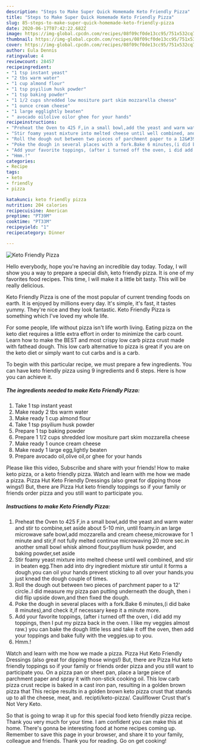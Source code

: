 ```yaml
---
description: "Steps to Make Super Quick Homemade Keto Friendly Pizza"
title: "Steps to Make Super Quick Homemade Keto Friendly Pizza"
slug: 85-steps-to-make-super-quick-homemade-keto-friendly-pizza
date: 2020-06-17T07:42:22.682Z
image: https://img-global.cpcdn.com/recipes/08f09cf0de13cc95/751x532cq70/keto-friendly-pizza-recipe-main-photo.jpg
thumbnail: https://img-global.cpcdn.com/recipes/08f09cf0de13cc95/751x532cq70/keto-friendly-pizza-recipe-main-photo.jpg
cover: https://img-global.cpcdn.com/recipes/08f09cf0de13cc95/751x532cq70/keto-friendly-pizza-recipe-main-photo.jpg
author: Eula Dennis
ratingvalue: 4
reviewcount: 28457
recipeingredient:
- "1 tsp instant yeast"
- "2 tbs warm water"
- "1 cup almond flour"
- "1 tsp psyilium husk powder"
- "1 tsp baking powder"
- "1 1/2 cups shredded low mositure part skim mozzarella cheese"
- "1 ounce cream cheese"
- "1 large egglightly beaten"
- " avocado oilolive oilor ghee for your hands"
recipeinstructions:
- "Preheat the Oven to 425 F,in a small bowl,add the yeast and warm water and stir to combine,set aside about 5-10 min, until foamy.in an large microwave safe bowl,add mozzarella and cream cheese,microwave for 1 minute and stir,if not fully melted continue microwaving 20 more sec.in another small bowl whisk almond flour,psyllium husk powder, and baking powder,set aside"
- "Stir foamy yeast mixture into melted cheese until well combined, and stir in beaten egg.Then add into dry ingredient mixture stir untul it forms a dough.you can oil your hands prevent sticking to all over your hands.you just knead the dough couple of times."
- "Roll the dough out between two pieces of parchment paper to a 12&#39; circle..I did measure my pizza pan putting underneath the dough, then i did flip upside down,and then fixed the dough."
- "Poke the dough in several places with a fork.Bake 6 minutes,(i did bake 8 minutes),and check it,if necessary keep it a minute more."
- "Add your favorite toppings, (after i turned off the oven, i did add my toppings, then I put my pizza back in the oven. I like my veggies almost raw.) you can bake the dough little less and take it off the oven, then add your toppings and bake fully with the veggies.up to you."
- "Hmm.!"
categories:
- Recipe
tags:
- keto
- friendly
- pizza

katakunci: keto friendly pizza 
nutrition: 204 calories
recipecuisine: American
preptime: "PT39M"
cooktime: "PT33M"
recipeyield: "1"
recipecategory: Dinner

---
```



![Keto Friendly Pizza](https://img-global.cpcdn.com/recipes/08f09cf0de13cc95/751x532cq70/keto-friendly-pizza-recipe-main-photo.jpg)

Hello everybody, hope you're having an incredible day today. Today, I will show you a way to prepare a special dish, keto friendly pizza. It is one of my favorites food recipes. This time, I will make it a little bit tasty. This will be really delicious.

Keto Friendly Pizza is one of the most popular of current trending foods on earth. It is enjoyed by millions every day. It's simple, it's fast, it tastes yummy. They're nice and they look fantastic. Keto Friendly Pizza is something which I've loved my whole life.

For some people, life without pizza isn&#39;t life worth living. Eating pizza on the keto diet requires a little extra effort in order to minimize the carb count. Learn how to make the BEST and most crispy low carb pizza crust made with fathead dough. This low carb alternative to pizza is great if you are on the keto diet or simply want to cut carbs and is a carb.


To begin with this particular recipe, we must prepare a few ingredients. You can have keto friendly pizza using 9 ingredients and 6 steps. Here is how you can achieve it.

<!--inarticleads1-->

##### The ingredients needed to make Keto Friendly Pizza:

1. Take 1 tsp instant yeast
1. Make ready 2 tbs warm water
1. Make ready 1 cup almond flour
1. Take 1 tsp psyilium husk powder
1. Prepare 1 tsp baking powder
1. Prepare 1 1/2 cups shredded low mositure part skim mozzarella cheese
1. Make ready 1 ounce cream cheese
1. Make ready 1 large egg,lightly beaten
1. Prepare  avocado oil,olive oil,or ghee for your hands


Please like this video, Subscribe and share with your friends! How to make keto pizza, or a keto friendly pizza. Watch and learn with me how we made a pizza. Pizza Hut Keto Friendly Dressings (also great for dipping those wings!) But, there are Pizza Hut keto friendly toppings so if your family or friends order pizza and you still want to participate you. 

<!--inarticleads2-->

##### Instructions to make Keto Friendly Pizza:

1. Preheat the Oven to 425 F,in a small bowl,add the yeast and warm water and stir to combine,set aside about 5-10 min, until foamy.in an large microwave safe bowl,add mozzarella and cream cheese,microwave for 1 minute and stir,if not fully melted continue microwaving 20 more sec.in another small bowl whisk almond flour,psyllium husk powder, and baking powder,set aside
1. Stir foamy yeast mixture into melted cheese until well combined, and stir in beaten egg.Then add into dry ingredient mixture stir untul it forms a dough.you can oil your hands prevent sticking to all over your hands.you just knead the dough couple of times.
1. Roll the dough out between two pieces of parchment paper to a 12&#39; circle..I did measure my pizza pan putting underneath the dough, then i did flip upside down,and then fixed the dough.
1. Poke the dough in several places with a fork.Bake 6 minutes,(i did bake 8 minutes),and check it,if necessary keep it a minute more.
1. Add your favorite toppings, (after i turned off the oven, i did add my toppings, then I put my pizza back in the oven. I like my veggies almost raw.) you can bake the dough little less and take it off the oven, then add your toppings and bake fully with the veggies.up to you.
1. Hmm.!


Watch and learn with me how we made a pizza. Pizza Hut Keto Friendly Dressings (also great for dipping those wings!) But, there are Pizza Hut keto friendly toppings so if your family or friends order pizza and you still want to participate you. On a pizza pan or sheet pan, place a large piece of parchment paper and spray it with non-stick cooking oil. This low carb pizza crust recipe is baked in a cast iron pan, resulting in a golden brown pizza that This recipe results in a golden brown keto pizza crust that stands up to all the cheese, meat, and. recipti/keto-pizza/. Cauliflower Crust that&#39;s Not Very Keto. 

So that is going to wrap it up for this special food keto friendly pizza recipe. Thank you very much for your time. I am confident you can make this at home. There's gonna be interesting food at home recipes coming up. Remember to save this page in your browser, and share it to your family, colleague and friends. Thank you for reading. Go on get cooking!
